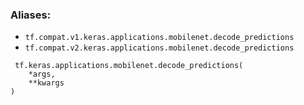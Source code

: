 ### Aliases:
- `tf.compat.v1.keras.applications.mobilenet.decode_predictions`
- `tf.compat.v2.keras.applications.mobilenet.decode_predictions`

```
 tf.keras.applications.mobilenet.decode_predictions(
    *args,
    **kwargs
)
```
